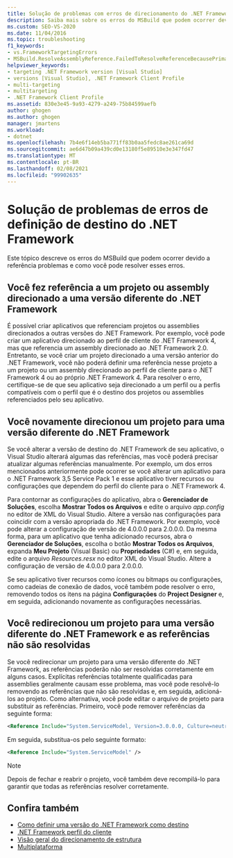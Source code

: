 ```yaml
---
title: Solução de problemas com erros de direcionamento do .NET Framework | Microsoft Docs
description: Saiba mais sobre os erros do MSBuild que podem ocorrer devido a problemas de referência e como você pode resolver esses erros.
ms.custom: SEO-VS-2020
ms.date: 11/04/2016
ms.topic: troubleshooting
f1_keywords:
- vs.FrameworkTargetingErrors
- MSBuild.ResolveAssemblyReference.FailedToResolveReferenceBecausePrimaryAssemblyInExclusionList
helpviewer_keywords:
- targeting .NET Framework version [Visual Studio]
- versions [Visual Studio], .NET Framework Client Profile
- multi-targeting
- multitargeting
- .NET Framework Client Profile
ms.assetid: 830e3e45-9a93-4279-a249-75b84599aefb
author: ghogen
ms.author: ghogen
manager: jmartens
ms.workload:
- dotnet
ms.openlocfilehash: 7b4e6f14eb5ba771ff83b0aa5fedc8ae261ca69d
ms.sourcegitcommit: ae6d47b09a439cd0e13180f5e89510e3e347fd47
ms.translationtype: MT
ms.contentlocale: pt-BR
ms.lasthandoff: 02/08/2021
ms.locfileid: "99902635"
---
```

# <a name="troubleshoot-net-framework-targeting-errors"></a>Solução de problemas de erros de definição de destino do .NET Framework

Este tópico descreve os erros do MSBuild que podem ocorrer devido a referência problemas e como você pode resolver esses erros.

## <a name="you-have-referenced-a-project-or-assembly-that-targets-a-different-version-of-the-net-framework"></a>Você fez referência a um projeto ou assembly direcionado a uma versão diferente do .NET Framework

 É possível criar aplicativos que referenciam projetos ou assemblies direcionados a outras versões do .NET Framework. Por exemplo, você pode criar um aplicativo direcionado ao perfil de cliente do .NET Framework 4, mas que referencia um assembly direcionado ao .NET Framework 2.0. Entretanto, se você criar um projeto direcionado a uma versão anterior do .NET Framework, você não poderá definir uma referência nesse projeto a um projeto ou um assembly direcionado ao perfil de cliente para o .NET Framework 4 ou ao próprio .NET Framework 4. Para resolver o erro, certifique-se de que seu aplicativo seja direcionado a um perfil ou a perfis compatíveis com o perfil que é o destino dos projetos ou assemblies referenciados pelo seu aplicativo.

## <a name="you-have-re-targeted-a-project-to-a-different-version-of-the-net-framework"></a>Você novamente direcionou um projeto para uma versão diferente do .NET Framework

 Se você alterar a versão de destino do .NET Framework de seu aplicativo, o Visual Studio alterará algumas das referências, mas você poderá precisar atualizar algumas referências manualmente. Por exemplo, um dos erros mencionados anteriormente pode ocorrer se você alterar um aplicativo para o .NET Framework 3,5 Service Pack 1 e esse aplicativo tiver recursos ou configurações que dependem do perfil do cliente para o .NET Framework 4.

 Para contornar as configurações do aplicativo, abra o **Gerenciador de Soluções**, escolha **Mostrar Todos os Arquivos** e edite o arquivo *app.config* no editor de XML do Visual Studio. Altere a versão nas configurações para coincidir com a versão apropriada do .NET Framework. Por exemplo, você pode alterar a configuração de versão de 4.0.0.0 para 2.0.0.0. Da mesma forma, para um aplicativo que tenha adicionado recursos, abra o **Gerenciador de Soluções**, escolha o botão **Mostrar Todos os Arquivos**, expanda **Meu Projeto** (Visual Basic) ou **Propriedades** (C#) e, em seguida, edite o arquivo *Resources.resx* no editor XML do Visual Studio. Altere a configuração de versão de 4.0.0.0 para 2.0.0.0.

 Se seu aplicativo tiver recursos como ícones ou bitmaps ou configurações, como cadeias de conexão de dados, você também pode resolver o erro, removendo todos os itens na página **Configurações** do **Project Designer** e, em seguida, adicionando novamente as configurações necessárias.

## <a name="you-have-re-targeted-a-project-to-a-different-version-of-the-net-framework-and-references-do-not-resolve"></a>Você redirecionou um projeto para uma versão diferente do .NET Framework e as referências não são resolvidas

 Se você redirecionar um projeto para uma versão diferente do .NET Framework, as referências poderão não ser resolvidas corretamente em alguns casos. Explícitas referências totalmente qualificadas para assemblies geralmente causam esse problema, mas você pode resolvê-lo removendo as referências que não são resolvidas e, em seguida, adicioná-los ao projeto. Como alternativa, você pode editar o arquivo de projeto para substituir as referências. Primeiro, você pode remover referências da seguinte forma:

```xml
<Reference Include="System.ServiceModel, Version=3.0.0.0, Culture=neutral, PublicKeyToken=b77a5c561934e089, processorArchitecture=MSIL" />
```

 Em seguida, substitua-os pelo seguinte formato:

```xml
<Reference Include="System.ServiceModel" />
```

> [!NOTE]
> Depois de fechar e reabrir o projeto, você também deve recompilá-lo para garantir que todas as referências resolver corretamente.

## <a name="see-also"></a>Confira também

- [Como definir uma versão do .NET Framework como destino](../ide/visual-studio-multi-targeting-overview.md)
- [.NET Framework perfil do cliente](/dotnet/framework/deployment/client-profile)
- [Visão geral do direcionamento de estrutura](../ide/visual-studio-multi-targeting-overview.md)
- [Multiplataforma](../msbuild/msbuild-multitargeting-overview.md)
